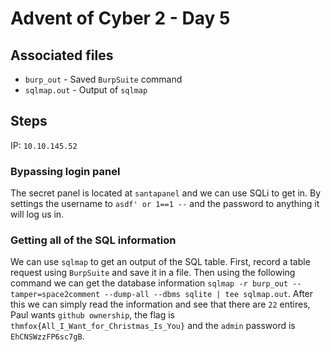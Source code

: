 # Advent of Cyber 2 - Day 5

## Associated files
* `burp_out` - Saved `BurpSuite` command
* `sqlmap.out` - Output of `sqlmap`

## Steps

IP: `10.10.145.52`

### Bypassing login panel
The secret panel is located at `santapanel` and we can use SQLi to get in. By settings the username to `asdf' or 1==1 --` and the password to anything it will log us in.

### Getting all of the SQL information
We can use `sqlmap` to get an output of the SQL table. First, record a table request using `BurpSuite` and save it in a file. Then using the following command we can get the database information `sqlmap -r burp_out --tamper=space2comment --dump-all --dbms sqlite | tee sqlmap.out`. After this we can simply read the information and see that there are `22` entires, Paul wants `github ownership`, the flag is `thmfox{All_I_Want_for_Christmas_Is_You}` and the `admin` password is `EhCNSWzzFP6sc7gB`.